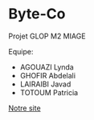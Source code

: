 # Byte-Co
Projet GLOP M2 MIAGE


Equipe:
- AGOUAZI Lynda
- GHOFIR Abdelali
- LAIRAIBI Javad
- TOTOUM Patricia


[Notre site](https://byte-co.fr/)
